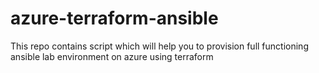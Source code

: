# azure-terraform-ansible
This repo contains script which will help you to provision full functioning ansible lab environment on azure using terraform
